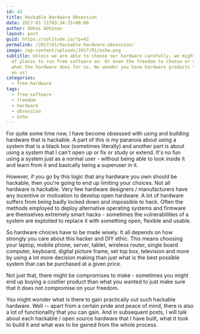 ```yaml
---
id: 42
title: Hackable Hardware Obsession
date: 2017-01-11T03:34:31+00:00
author: Abhas Abhinav
layout: post
guid: https://solitude.io/?p=42
permalink: /2017/01/hackable-hardware-obsession/
image: /wp-content/uploads/2017/01/oshw.png
subtitle: Unless we are able to choose our hardware carefully, we might run out
  of places to run free software on. Or even the freedom to choose or control
  what the hardware does for us. No wonder you have hardware products that spy
  on us!
categories:
  - free-hardware
tags:
  - free-software
  - freedom
  - hardware
  - obsession
  - oshw
---
```


For quite some time now, I have become obsessed with using and building
hardware that is hackable. A part of this is my paranoia about using a system
that is a black box (sometimes literally) and another part is about using a
system that I can't open up or fix or study or extend. It's no fun using a
system just as a normal user - without being able to look inside it and learn
from it and basically being a superuser in it.

However, if you go by this logic that any hardware you own should be hackable,
then you're going to end up limiting your choices. Not all hardware is
hackable. Very few hardware designers / manufacturers have any incentive or
motivation to develop open hardware. A lot of hardware suffers from being badly
locked down and impossible to hack. Often the methods employed to deploy
alternative operating systems and firmware are themselves extremely smart hacks - 
sometimes the vulnerabilities of a system are exploited to replace it with
something open, flexible and usable.

So hardware choices have to be made wisely. It all depends on how strongly you
care about this hacker and DIY ethic. This means choosing your laptop, mobile
phone, server, tablet, wireless router, single board computer, keyboard,
digital picture frame, set top box, television and more by using a lot more
decision making than just what is the best possible system that can be
purchased at a given price.

Not just that, there might be compromises to make - sometimes you might end up
buying a costlier product than what you wanted to just make sure that it does
not compromise on your freedom.

You might wonder what is there to gain practically out such hackable hardware.
Well -- apart from a certain pride and peace of mind, there is also a lot of
functionality that you can gain. And in subsequent posts, I will talk
about each hackable / open source hardware that I have built, what it took to
build it and what was to be gained from the whole process.

